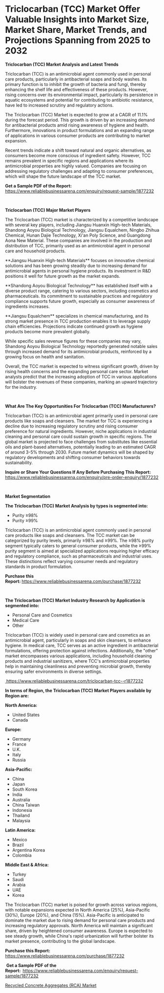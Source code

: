 <p><h1>Triclocarban (TCC) Market Offer Valuable Insights into Market Size, Market Share, Market Trends, and Projections Spanning from 2025 to 2032</h1></p><p><strong>Triclocarban (TCC) Market Analysis and Latest Trends</strong></p>
<p><p>Triclocarban (TCC) is an antimicrobial agent commonly used in personal care products, particularly in antibacterial soaps and body washes. Its primary function is to inhibit the growth of bacteria and fungi, thereby enhancing the shelf life and effectiveness of these products. However, rising concerns over its environmental impact, particularly its persistence in aquatic ecosystems and potential for contributing to antibiotic resistance, have led to increased scrutiny and regulatory actions.</p><p>The Triclocarban (TCC) Market is expected to grow at a CAGR of 11.1% during the forecast period. This growth is driven by an increasing demand for antibacterial products amid rising awareness of hygiene and health. Furthermore, innovations in product formulations and an expanding range of applications in various consumer products are contributing to market expansion. </p><p>Recent trends indicate a shift toward natural and organic alternatives, as consumers become more conscious of ingredient safety. However, TCC remains prevalent in specific regions and applications where its antimicrobial properties are highly valued. Companies are focusing on addressing regulatory challenges and adapting to consumer preferences, which will shape the future landscape of the TCC market.</p></p>
<p><strong>Get a Sample PDF of the Report:&nbsp;</strong> <a href="https://www.reliablebusinessarena.com/enquiry/request-sample/1877232?utm_campaign=2258&utm_medium=2&utm_source=Github&utm_content=ia&utm_term=04022025&utm_id=triclocarban-tcc">https://www.reliablebusinessarena.com/enquiry/request-sample/1877232</a></p>
<p>&nbsp;</p>
<p><strong>Triclocarban (TCC) Major Market Players</strong></p>
<p><p>The Triclocarban (TCC) market is characterized by a competitive landscape with several key players, including Jiangsu Huanxin High-tech Materials, Shandong Aoyou Biological Technology, Jiangsu Equalchem, Ningbo Zhihua Chemical, Hunan Dajie Technology, Xi'an Poly Science, and Guangdong Aona New Material. These companies are involved in the production and distribution of TCC, primarily used as an antimicrobial agent in personal care and household products.</p><p>**Jiangsu Huanxin High-tech Materials** focuses on innovative chemical solutions and has been growing steadily due to increasing demand for antimicrobial agents in personal hygiene products. Its investment in R&D positions it well for future growth as the market expands.</p><p>**Shandong Aoyou Biological Technology** has established itself with a diverse product range, catering to various sectors, including cosmetics and pharmaceuticals. Its commitment to sustainable practices and regulatory compliance supports future growth, especially as consumer awareness of ingredients increases.</p><p>**Jiangsu Equalchem** specializes in chemical manufacturing, and its strong market presence in TCC production enables it to leverage supply chain efficiencies. Projections indicate continued growth as hygiene products become more prevalent globally.</p><p>While specific sales revenue figures for these companies may vary, Shandong Aoyou Biological Technology reportedly generated notable sales through increased demand for its antimicrobial products, reinforced by a growing focus on health and sanitation.</p><p>Overall, the TCC market is expected to witness significant growth, driven by rising health concerns and the expanding personal care sector. Market analysts predict that the increasing adoption of TCC in various applications will bolster the revenues of these companies, marking an upward trajectory for the industry.</p></p>
<p>&nbsp;</p>
<p><strong>What Are The Key Opportunities For Triclocarban (TCC) Manufacturers?</strong></p>
<p><p>Triclocarban (TCC) is an antimicrobial agent primarily used in personal care products like soaps and cleansers. The market for TCC is experiencing a decline due to increasing regulatory scrutiny and rising consumer preference for natural ingredients. However, niche applications in industrial cleaning and personal care could sustain growth in specific regions. The global market is projected to face challenges from substitutes like essential oils and plant-based alternatives, potentially leading to an estimated CAGR of around 3-5% through 2030. Future market dynamics will be shaped by regulatory developments and shifting consumer behaviors towards sustainability.</p></p>
<p><strong>Inquire or Share Your Questions If Any Before Purchasing This Report:</strong> <a href="https://www.reliablebusinessarena.com/enquiry/pre-order-enquiry/1877232?utm_campaign=2258&utm_medium=2&utm_source=Github&utm_content=ia&utm_term=04022025&utm_id=triclocarban-tcc">https://www.reliablebusinessarena.com/enquiry/pre-order-enquiry/1877232</a></p>
<p>&nbsp;</p>
<p><strong>Market Segmentation</strong></p>
<p><strong>The Triclocarban (TCC) Market Analysis by types is segmented into:</strong></p>
<p><ul><li>Purity ≥98%</li><li>Purity ≥99%</li></ul></p>
<p><p>Triclocarban (TCC) is an antimicrobial agent commonly used in personal care products like soaps and cleansers. The TCC market can be categorized by purity levels, primarily ≥98% and ≥99%. The ≥98% purity segment typically caters to general consumer products, while the ≥99% purity segment is aimed at specialized applications requiring higher efficacy and regulatory compliance, such as pharmaceuticals and industrial uses. These distinctions reflect varying consumer needs and regulatory standards in product formulation.</p></p>
<p><strong>Purchase this Report:&nbsp;</strong><a href="https://www.reliablebusinessarena.com/purchase/1877232?utm_campaign=2258&utm_medium=2&utm_source=Github&utm_content=ia&utm_term=04022025&utm_id=triclocarban-tcc">https://www.reliablebusinessarena.com/purchase/1877232</a></p>
<p>&nbsp;</p>
<p><strong>The Triclocarban (TCC) Market Industry Research by Application is segmented into:</strong></p>
<p><ul><li>Personal Care and Cosmetics</li><li>Medical Care</li><li>Other</li></ul></p>
<p><p>Triclocarban (TCC) is widely used in personal care and cosmetics as an antimicrobial agent, particularly in soaps and skin cleansers, to enhance hygiene. In medical care, TCC serves as an active ingredient in antibacterial formulations, offering protection against infections. Additionally, the "other" market encompasses various applications, including household cleaning products and industrial sanitizers, where TCC's antimicrobial properties help in maintaining cleanliness and preventing microbial growth, thereby ensuring safer environments in diverse settings.</p></p>
<p><a href="https://www.reliablebusinessarena.com/triclocarban-tcc--r1877232?utm_campaign=2258&utm_medium=2&utm_source=Github&utm_content=ia&utm_term=04022025&utm_id=triclocarban-tcc">&nbsp;https://www.reliablebusinessarena.com/triclocarban-tcc--r1877232</a></p>
<p><strong>In terms of Region, the Triclocarban (TCC) Market Players available by Region are:</strong></p>
<p>
    <p> <strong> North America: </strong>
        <ul>
            <li>United States</li>
            <li>Canada</li>
        </ul>
        </p> 
    <p> <strong> Europe: </strong>
        <ul>
            <li>Germany</li>
            <li>France</li>
            <li>U.K.</li>
            <li>Italy</li>
            <li>Russia</li>
        </ul>
        </p> 
    <p> <strong> Asia-Pacific: </strong>
        <ul>
            <li>China</li>
            <li>Japan</li>
            <li>South Korea</li>
            <li>India</li>
            <li>Australia</li>
            <li>China Taiwan</li>
            <li>Indonesia</li>
            <li>Thailand</li>
            <li>Malaysia</li>
        </ul>
        </p> 
    <p> <strong> Latin America: </strong>
        <ul>
            <li>Mexico</li>
            <li>Brazil</li>
            <li>Argentina Korea</li>
            <li>Colombia</li>
        </ul>
        </p> 
    <p> <strong> Middle East & Africa: </strong>
        <ul>
            <li>Turkey</li>
            <li>Saudi</li>
            <li>Arabia</li>
            <li>UAE</li>
            <li>Korea</li>
        </ul>
    </p>
    </p>
<p><p>The Triclocarban (TCC) market is poised for growth across various regions, with notable expansions expected in North America (25%), Asia-Pacific (30%), Europe (20%), and China (15%). Asia-Pacific is anticipated to dominate the market due to rising demand for personal care products and increasing regulatory approvals. North America will maintain a significant share, driven by heightened consumer awareness. Europe is expected to see steady growth, while China's rapid urbanization will further bolster its market presence, contributing to the global landscape.</p></p>
<p><strong>Purchase this Report: </strong><a href="https://www.reliablebusinessarena.com/purchase/1877232?utm_campaign=2258&utm_medium=2&utm_source=Github&utm_content=ia&utm_term=04022025&utm_id=triclocarban-tcc">https://www.reliablebusinessarena.com/purchase/1877232</a></p>
<p>&nbsp;<strong>Get a Sample PDF of the Report:&nbsp;&nbsp;</strong><a href="https://www.reliablebusinessarena.com/enquiry/request-sample/1877232?utm_campaign=2258&utm_medium=2&utm_source=Github&utm_content=ia&utm_term=04022025&utm_id=triclocarban-tcc">https://www.reliablebusinessarena.com/enquiry/request-sample/1877232</a></p>
<p><strong></strong></p>
<p><p><a href="https://github.com/ilonaenterline65/Market-Research-Report-List-1/blob/main/recycled-concrete-aggregates-rca-market.md?utm_campaign=2258&utm_medium=2&utm_source=Github&utm_content=ia&utm_term=04022025&utm_id=triclocarban-tcc">Recycled Concrete Aggregates (RCA) Market</a></p></p>